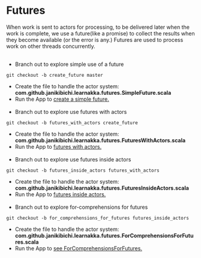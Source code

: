 # Futures
When work is sent to actors for processing, to be delivered later when the work is complete, we use a future(like a promise) to collect the results when they become available (or the error is any.)
Futures are used to process work on other threads concurrently.
<br><br>
- Branch out to explore simple use of a future
````
git checkout -b create_future master
````
- Create the file to handle the actor system: <b>com.github.janikibichi.learnakka.futures.SimpleFuture.scala</b>
- Run the App to [create a simple future.](https://asciinema.org/a/FiIuXpGjBlxk6qcEeMsriFct1)
<br><br>
- Branch out to explore use futures with actors
````
git checkout -b futures_with_actors create_future
````
- Create the file to handle the actor system: <b>com.github.janikibichi.learnakka.futures.FuturesWithActors.scala</b>
- Run the App to [futures with actors.](https://asciinema.org/a/qE79GcrEny7fM0vmsM4e7afUN)
<br><br>
- Branch out to explore use futures inside actors
````
git checkout -b futures_inside_actors futures_with_actors 
````
- Create the file to handle the actor system: <b>com.github.janikibichi.learnakka.futures.FuturesInsideActors.scala</b>
- Run the App to [futures inside actors.](https://asciinema.org/a/7Q0pJZIO7kjtmo82j0xlNGXgL)
<br><br>
- Branch out to explore for-comprehensions for futures
````
git checkout -b for_comprehensions_for_futures futures_inside_actors
````
- Create the file to handle the actor system: <b>com.github.janikibichi.learnakka.futures.ForComprehensionsForFutures.scala</b>
- Run the App to [see ForComprehensionsForFutures.](https://asciinema.org/a/7Q0pJZIO7kjtmo82j0xlNGXgL)